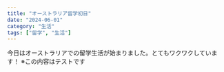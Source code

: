 ```yaml
---
title: "オーストラリア留学初日"
date: "2024-06-01"
category: "生活"
tags: ["留学", "生活"]
---
```


今日はオーストラリアでの留学生活が始まりました。とてもワクワクしています！
※この内容はテストです